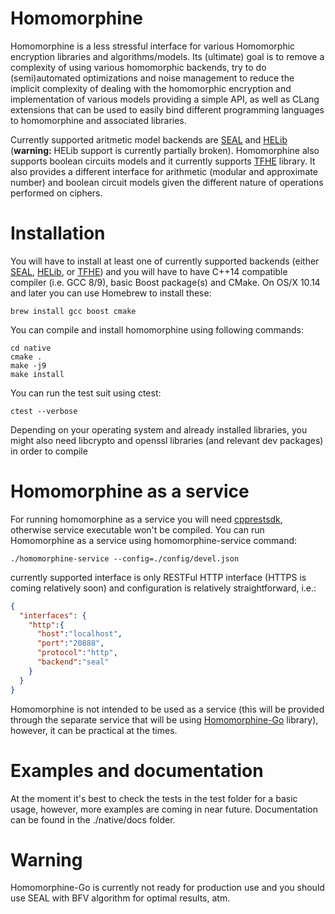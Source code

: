 # Homomorphine

Homomorphine is a less stressful interface for various Homomorphic encryption libraries and algorithms/models. Its (ultimate) goal is to remove a complexity of using various homomorphic backends, try to do (semi)automated optimizations and noise management to reduce the implicit complexity of dealing with the homomorphic encryption and implementation of various models providing a simple API, as well as CLang extensions that can be used to easily bind different programming languages to homomorphine and associated libraries. 

Currently supported aritmetic model backends are [SEAL](https://github.com/microsoft/SEAL) and [HELib](https://github.com/homenc/HElib) (**warning:** HELib support is currently partially broken). Homomorphine also supports boolean circuits models and it currently supports [TFHE](https://github.com/tfhe/tfhe) library. It also provides a different interface for arithmetic (modular and approximate number) and boolean circuit models given the different nature of operations performed on ciphers.

# Installation

You will have to install at least one of currently supported backends (either [SEAL](https://github.com/microsoft/SEAL), [HELib](https://github.com/homenc/HElib), or [TFHE](https://github.com/tfhe/tfhe)) and you will have to have C++14 compatible compiler (i.e. GCC 8/9), basic Boost package(s) and CMake. On OS/X 10.14 and later you can use Homebrew to install these:

```shell
brew install gcc boost cmake
```

You can compile and install homomorphine using following commands:

```shell
cd native
cmake .
make -j9
make install
```

You can run the test suit using ctest:

```
ctest --verbose
```

Depending on your operating system and already installed libraries, you might also need libcrypto and openssl libraries (and relevant dev packages) in order to compile 

# Homomorphine as a service

For running homomorphine as a service you will need [cpprestsdk](https://github.com/microsoft/cpprestsdk), otherwise service executable won't be compiled. You can run Homomorphine as a service using homomorphine-service command:

```shell
./homomorphine-service --config=./config/devel.json
```

currently supported interface is only RESTFul HTTP interface (HTTPS is coming relatively soon) and configuration is relatively straightforward, i.e.:

```json
{
  "interfaces": {
    "http":{
      "host":"localhost",
      "port":"20888",
      "protocol":"http",
      "backend":"seal"
    }
  }
}
```

Homomorphine is not intended to be used as a service (this will be provided through the separate service that will be using [Homomorphine-Go](https://github.com/caboom/homomorphine-go) library), however, it can be practical at the times.

# Examples and documentation

At the moment it's best to check the tests in the test folder for a basic usage, however, more examples are coming in near future. Documentation can be found in the ./native/docs folder.

# Warning 

Homomorphine-Go is currently not ready for production use and you should use SEAL with BFV algorithm for optimal results, atm.
